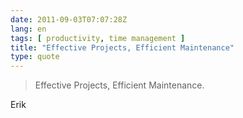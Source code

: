 ```yaml
---
date: 2011-09-03T07:07:28Z
lang: en
tags: [ productivity, time management ]
title: "Effective Projects, Efficient Maintenance"
type: quote
---
```


> Effective Projects, Efficient Maintenance.

Erik

